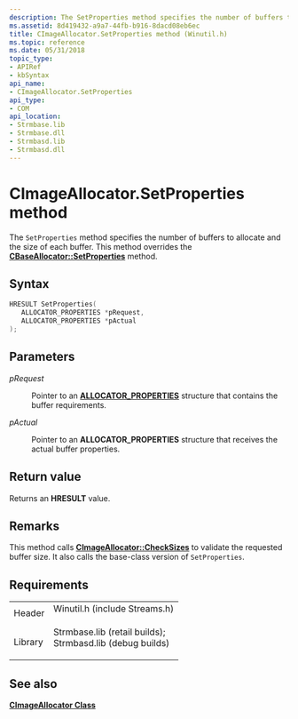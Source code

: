 ```yaml
---
description: The SetProperties method specifies the number of buffers to allocate and the size of each buffer. This method overrides the CBaseAllocator::SetProperties method.
ms.assetid: 8d419432-a9a7-44fb-b916-8dacd08eb6ec
title: CImageAllocator.SetProperties method (Winutil.h)
ms.topic: reference
ms.date: 05/31/2018
topic_type: 
- APIRef
- kbSyntax
api_name: 
- CImageAllocator.SetProperties
api_type: 
- COM
api_location: 
- Strmbase.lib
- Strmbase.dll
- Strmbasd.lib
- Strmbasd.dll
---
```


# CImageAllocator.SetProperties method

The `SetProperties` method specifies the number of buffers to allocate and the size of each buffer. This method overrides the [**CBaseAllocator::SetProperties**](cbaseallocator-setproperties.md) method.

## Syntax


```C++
HRESULT SetProperties(
   ALLOCATOR_PROPERTIES *pRequest,
   ALLOCATOR_PROPERTIES *pActual
);
```



## Parameters

<dl> <dt>

*pRequest* 
</dt> <dd>

Pointer to an [**ALLOCATOR\_PROPERTIES**](/windows/win32/api/strmif/ns-strmif-allocator_properties) structure that contains the buffer requirements.

</dd> <dt>

*pActual* 
</dt> <dd>

Pointer to an **ALLOCATOR\_PROPERTIES** structure that receives the actual buffer properties.

</dd> </dl>

## Return value

Returns an **HRESULT** value.

## Remarks

This method calls [**CImageAllocator::CheckSizes**](cimageallocator-checksizes.md) to validate the requested buffer size. It also calls the base-class version of `SetProperties`.

## Requirements



|                    |                                                                                                                                                                                            |
|--------------------|--------------------------------------------------------------------------------------------------------------------------------------------------------------------------------------------|
| Header<br/>  | <dl> <dt>Winutil.h (include Streams.h)</dt> </dl>                                                                                   |
| Library<br/> | <dl> <dt>Strmbase.lib (retail builds); </dt> <dt>Strmbasd.lib (debug builds)</dt> </dl> |



## See also

<dl> <dt>

[**CImageAllocator Class**](cimageallocator.md)
</dt> </dl>

 

 




